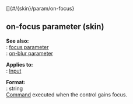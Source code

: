 []{#/{skin}/param/on-focus}    
## on-focus parameter (skin)    
**See also:**    
:   [focus parameter](/ref/%7Bskin%7D/param/focus)    
:   [on-blur parameter](/ref/%7Bskin%7D/param/on-blur)    
<!-- -->    
**Applies to:**    
:   [Input](/ref/%7Bskin%7D/control/input)    
<!-- -->    
**Format:**    
:   string    
[Command](/ref/%7Bskin%7D/commands) executed when the control gains focus.  